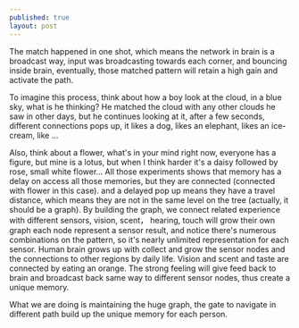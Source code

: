 ```yaml
---
published: true
layout: post
---
```

The match happened in one shot, which means the network in brain is a broadcast way, input was broadcasting towards each corner, and bouncing inside brain, eventually, those matched pattern will retain a high gain and activate the path.

To imagine this process, think about how a boy look at the cloud, in a blue sky, what is he thinking? He matched the cloud with any other clouds he saw in other days, but he continues looking at it, after a few seconds, different connections pops up, it likes a dog, likes an elephant, likes an ice-cream, like ...

Also, think about a flower, what's in your mind right now, everyone has a figure, but mine is a lotus, but when I think harder it's a daisy followed by rose, small white flower... All those experiments shows that memory has a delay on access all those memories, but they are connected (connected with flower in this case). and a delayed pop up means they have a travel distance, which means they are not in the same level on the tree (actually, it should be a graph). By building the graph, we connect related experience with different sensors, vision, scent， hearing, touch will grow their own graph each node represent a sensor result, and notice there's numerous combinations on the pattern, so it's nearly unlimited representation for each sensor. Human brain grows up with collect and grow the sensor nodes and the connections to other regions by daily life. Vision and scent and taste are connected by eating an orange. The strong feeling will give feed back to brain and broadcast back same way to different sensor nodes, thus create a unique memory.

What we are doing is maintaining the huge graph, the gate to navigate in different path build up the unique memory for each person. 
